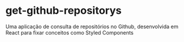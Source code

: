 # get-github-repositorys
Uma aplicação de consulta de repositórios no Github, desenvolvida em React para fixar conceitos como Styled Components
